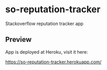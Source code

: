 # so-reputation-tracker

Stackoverflow reputation tracker app

## Preview

App is deployed at Heroku, visit it here:

https://so-reputation-tracker.herokuapp.com/